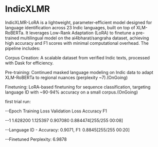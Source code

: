 # IndicXLMR
IndicXLMR-LoRA is a lightweight, parameter-efficient model designed for language identification across 23 Indic languages, built on top of XLM-RoBERTa.
It leverages Low-Rank Adaptation (LoRA) to finetune a pre-trained multilingual model on the ai4bharat/sangraha dataset, achieving high accuracy and F1 scores with minimal computational overhead. The pipeline includes:

Corpus Creation: A scalable dataset from verified Indic texts, processed with Dask for efficiency.

Pre-training: Continued masked language modeling on Indic data to adapt XLM-RoBERTa to regional nuances (perplexity ~7).(OnGoing)

Finetuning: LoRA-based finetuning for sequence classification, targeting language ID with ~90-94% accuracy on a small corpus.(OnGoing)

first trial run:

--Epoch	Training Loss	Validation Loss	Accuracy	F1

--1	1.628200	1.125397	0.907080	0.884474[255/255 00:08]

--Language ID - Accuracy: 0.9071, F1: 0.8845[255/255 00:20]

--Finetuned Perplexity: 6.9878
